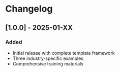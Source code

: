 # Changelog

## [1.0.0] - 2025-01-XX
### Added
- Initial release with complete template framework
- Three industry-specific examples
- Comprehensive training materials
